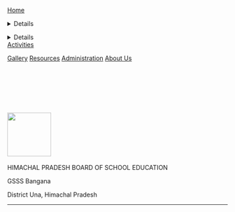 <html lang= "en">
<html>
<head>
<meta name="viewport" content="width=device-width, initial-scale=1">
<link rel="stylesheet" type= "text/css" href="gsss.css" />
<link rel=" icon" href="/hpbose.ICO" type="image/x-icon"/>
<link rel="shortcut icon" href="/hpbose.ICO" type="image/x-icon"/>
<meta property="og:image" content="https://i.imgur.com/DG2HG8s.png">
<link rel="apple-touch-icon" sizes="152x152" href="/apple-touch-icon-152x152-precomposed.png"/>
<link rel="apple-touch-icon" sizes="120x120" href="/apple-touch-icon-120x120-precomposed.png"/>
<title>
Home | GSSSBangana
</title>
<link rel="stylesheets" href="gsss.csss">
<div class="topnav">


<a class= "active" href="https://gsssbangana.github.io/">Home</a>



<a href="#"><details> <summary>Academics </summary><div class="column">

  <form action="Results.html">
<button type="submit" class="button"/> Results
</form>
  <form action="#">
<button type="submit" class="button"/> Student Achievers
</form>
 <form action="#">
<button type="submit" class="button"/> Teacher Achievers
</form>
 <form action="#">
<button type="submit" class="button"/> Academic Records
</form>
</div></details></a>

 <a href="#"><details> <summary> Students Section</summary><div class="column">

  <form action="Results.html">

<button type="submit" class="button"/> Results
</form>
  <form action="#">
<button type="submit" class="button"/> Student Achievers
</form>
 <form action="#">
<button type="submit" class="button"/> Teacher Achievers
</form>
 <form action="#">
<button type="submit" class="button"/> Academic Records
</form>
</div></details></a>
 <a href="#" > Activities</a>
 
<a href="#" >Gallery</a>
<a href="#" >Resources</a>
 <a href="#">Administration</a>
 <a href="#">About Us</a>

  
 



<body>
<br><br><br><br><br><br>
<div id="container"><div>
<a href="https://gsssbangana.github.io/"><img src="https://i.imgur.com/DG2HG8s.png" width="100"></a>
&nbsp; &nbsp;</div><div> <p> HIMACHAL PRADESH BOARD OF SCHOOL EDUCATION

<p> GSSS Bangana</p>
<p color="red">District Una, Himachal Pradesh</p> <hr>
